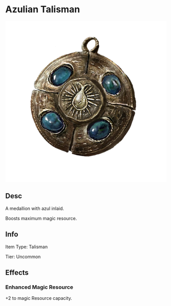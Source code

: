 # Azulian Talisman

![Copyrighted Image](AzulianTalisman.png)

## Desc

A medallion with azul inlaid.



Boosts maximum magic resource.

## Info

Item Type: Talisman

Tier: Uncommon

## Effects

### Enhanced Magic Resource

+2 to magic Resource capacity.
